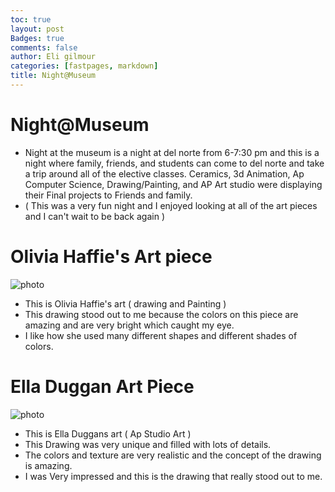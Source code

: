 ```yaml
---
toc: true
layout: post
Badges: true
comments: false
author: Eli gilmour
categories: [fastpages, markdown]
title: Night@Museum
---
```


# Night@Museum
- Night at the museum is a night at del norte from 6-7:30 pm and this is a night where family, friends, and students can come to del norte and take a trip around all of the elective classes. Ceramics, 3d Animation, Ap Computer Science, Drawing/Painting, and AP Art studio were displaying their Final projects to Friends and family.
- ( This was a very fun night and I enjoyed looking at all of the art pieces and I can't wait to be back again )

# Olivia Haffie's Art piece

![photo]({{site.baseurl}}/images/IMG_7547.JPG)

- This is Olivia Haffie's art ( drawing and Painting )
- This drawing stood out to me because the colors on this piece are amazing and are very bright which caught my eye.
- I like how she used many different shapes and different shades of colors.

# Ella Duggan Art Piece

![photo]({{site.baseurl}}/images/IMG_7548.JPG)

- This is Ella Duggans art ( Ap Studio Art )
- This Drawing was very unique and filled with lots of details.
- The colors and texture are very realistic and the concept of the drawing is amazing.
- I was Very impressed and this is the drawing that really stood out to me.




